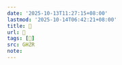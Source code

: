 ```yaml
---
date: '2025-10-13T11:27:15+08:00'
lastmod: '2025-10-14T06:42:21+08:00'
title: 󰖢
url: 󰖢
tags: [𭅛]
src: GHZR
note:
---
```

